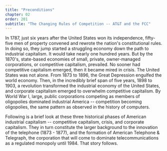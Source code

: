 ```yaml
---
title: "Preconditions"
chapter: 02
order: 201
subtitle: "The Changing Rules of Competition -- AT&T and the FCC"
---
```


In 1787, just six years after the United States won its independence, fifty-five men of property convened and rewrote the nation's constitutional rules. In doing so, they jump started a struggling economy down the path to industrial capitalism. It would take nearly one hundred years. But by the 1870's, state-based economies of small, private, owner-managed corporations, or competitive capitalism, prevailed. No sooner had competitive capitalism emerged, then it became mired in crisis. The United States was not alone. From 1873 to 1896, the Great Depression engulfed the world economy. Then, in the incredibly brief span of five years, 1898 to 1903, a revolution transformed the industrial economy of the United States, and corporate capitalism emerged to overwhelm competitive capitalism. By World War I, large, public corporations competing as members of oligopolies dominated industrial America -- competition becoming oligopolies, the same pattern as observed in the history of computers.

Following is a brief look at these three historical phases of American industrial capitalism -- competitive capitalism, crisis, and corporate capitalism. They in turn constitute the larger background to the innovation of the telephone (1873 - 1877), and the formation of American Telephone & Telegraph, the corporation that will come to dominate telecommunications as a regulated monopoly until 1984. That story follows.

